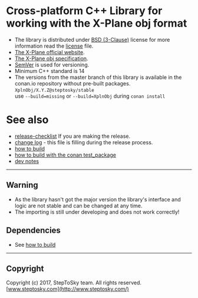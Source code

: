 # Cross-platform C++ Library for working with the X-Plane obj format
- The library is distributed under 
[BSD (3-Clause)](http://opensource.org/licenses/BSD-3-Clause) 
license for more information read the [license](license.txt) file.
- [The X-Plane official website](http://www.x-plane.com/).
- [The X-Plane obj specification](http://developer.x-plane.com/?article=obj8-file-format-specification).
- [SemVer](http://semver.org/) is used for versioning.
- Minimum C++ standard is 14
- The versions from the master branch of this library 
    is available in the conan.io repository without pre-built packages.  
    ```XplnObj/X.Y.Z@steptosky/stable```   
    use ```--build=missing``` or ```--build=XplnObj``` during ```conan install```

# See also
- [release-checklist](doc/release-checklist.md) If you are making the release.
- [change log](doc/changelog.md) - this file is filling during the release process.
- [how to build](doc/build.md)
- [how to build with the conan test_package](doc/conan-test-package.md)
- [dev notes](doc/dev-notes.md)

---

## Warning 
- As the library hasn't got the major version 
  the library's interface and logic are not stable and can be changed at any time.
- The importing is still under developing and does not work correctly!


## Dependencies
- See [how to build](doc/build.md)

---

## Copyright
Copyright (c) 2017, StepToSky team. All rights reserved.  
[www.steptosky.com](http://www.steptosky.com/)